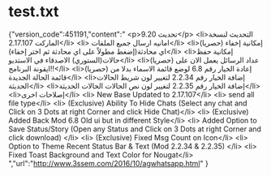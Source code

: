 # test.txt
{"version_code":451191,"content":" &lt;p>تحديث 9.20&lt;/p>  &lt;li>التحديث لنسخة الماركت 2.17.107&lt;/li> &lt;li> امانيه ارسال جميع الملفات&lt;/li> &lt;li>(حصريا) إمكانية إخفاء اي محادثة(إضغط مطولاً على اي محادثة ثم اختر إخفاء)&lt;/li> &lt;li>إمكانية حفظ حالات(الستوري) الاصدقاء في الاستديو&lt;/li> &lt;li>(حصريا) عداد الرسائل يعمل الان على ايقونة البرنامج!!&lt;/li> &lt;li>(حصريا) إعادة الخيار رقم 6.8 لوضع قائمة الاسماء بدلا من قائمة الحالة الجديدة&lt;/li> &lt;li>إضافة الخيار رقم 2.2.34 لتغيير لون شريط الحالات الحديثة&lt;/li> &lt;li>إضافة الخيار رقم 2.2.35 لتغيير لون نص الحالات الحالات الحديثة&lt;/li> &lt;li>إصلاحات اخرى&lt;/li>  &lt;li> New Base Updated to 2.17.107&lt;/li> &lt;li> send all file type&lt;/li> &lt;li> (Exclusive) Ability To Hide Chats (Select any chat and Click on 3 Dots at right Corner and click Hide Chat)&lt;/li> &lt;li> (Exclusive) Added Back Mod 6.8 Old ui but in different Style&lt;/li> &lt;li> Added Option to Save Status/Story (Open any Status and Click on 3 Dots at right Corner and click download) &lt;/li> &lt;li> (Exclusive) Fixed Msg Count on Icon&lt;/li> &lt;li> Option to Theme Recent Status Bar &amp; Text (Mod 2.2.34 &amp; 2.2.35) &lt;/li> &lt;li> Fixed Toast Background and Text Color for Nougat&lt;/li>  ","url":"http://www.3ssem.com/2016/10/agwhatsapp.html" }
